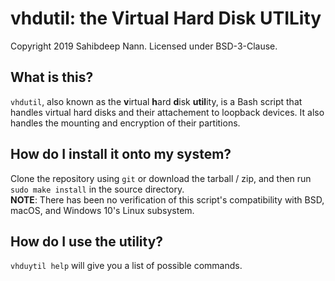 # vhdutil: the Virtual Hard Disk UTILity
Copyright 2019 Sahibdeep Nann. Licensed under BSD-3-Clause.

## What is this?
`vhdutil`, also known as the **v**irtual **h**ard **d**isk **util**ity, is a Bash script that handles virtual hard disks and their attachement to loopback devices. It also handles the mounting and encryption of their partitions.

## How do I install it onto my system?
Clone the repository using `git` or download the tarball / zip, and then run `sudo make install` in the source directory.  
**NOTE**: There has been no verification of this script's compatibility with BSD, macOS, and Windows 10's Linux subsystem.

## How do I use the utility?
`vhduytil help` will give you a list of possible commands.
